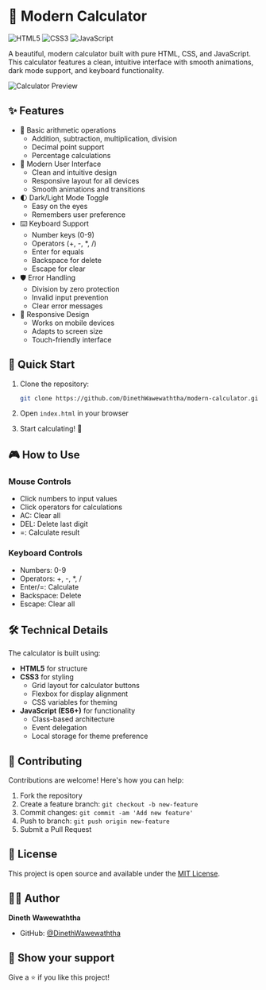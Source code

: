 # 🧮 Modern Calculator

![HTML5](https://img.shields.io/badge/html5-%23E34F26.svg?style=for-the-badge&logo=html5&logoColor=white)
![CSS3](https://img.shields.io/badge/css3-%231572B6.svg?style=for-the-badge&logo=css3&logoColor=white)
![JavaScript](https://img.shields.io/badge/javascript-%23323330.svg?style=for-the-badge&logo=javascript&logoColor=%23F7DF1E)

A beautiful, modern calculator built with pure HTML, CSS, and JavaScript. This calculator features a clean, intuitive interface with smooth animations, dark mode support, and keyboard functionality.

![Calculator Preview](preview.png)

## ✨ Features

- 🎯 Basic arithmetic operations
  - Addition, subtraction, multiplication, division
  - Decimal point support
  - Percentage calculations
- 🎨 Modern User Interface
  - Clean and intuitive design
  - Responsive layout for all devices
  - Smooth animations and transitions
- 🌓 Dark/Light Mode Toggle
  - Easy on the eyes
  - Remembers user preference
- ⌨️ Keyboard Support
  - Number keys (0-9)
  - Operators (+, -, *, /)
  - Enter for equals
  - Backspace for delete
  - Escape for clear
- 🛡️ Error Handling
  - Division by zero protection
  - Invalid input prevention
  - Clear error messages
- 📱 Responsive Design
  - Works on mobile devices
  - Adapts to screen size
  - Touch-friendly interface

## 🚀 Quick Start

1. Clone the repository:
   ```bash
   git clone https://github.com/DinethWawewaththa/modern-calculator.git
   ```

2. Open `index.html` in your browser

3. Start calculating! 🎉

## 🎮 How to Use

### Mouse Controls
- Click numbers to input values
- Click operators for calculations
- AC: Clear all
- DEL: Delete last digit
- =: Calculate result

### Keyboard Controls
- Numbers: 0-9
- Operators: +, -, *, /
- Enter/=: Calculate
- Backspace: Delete
- Escape: Clear all

## 🛠️ Technical Details

The calculator is built using:
- **HTML5** for structure
- **CSS3** for styling
  - Grid layout for calculator buttons
  - Flexbox for display alignment
  - CSS variables for theming
- **JavaScript (ES6+)** for functionality
  - Class-based architecture
  - Event delegation
  - Local storage for theme preference

## 🤝 Contributing

Contributions are welcome! Here's how you can help:

1. Fork the repository
2. Create a feature branch: `git checkout -b new-feature`
3. Commit changes: `git commit -am 'Add new feature'`
4. Push to branch: `git push origin new-feature`
5. Submit a Pull Request

## 📝 License

This project is open source and available under the [MIT License](LICENSE).

## 👨‍💻 Author

**Dineth Wawewaththa**
- GitHub: [@DinethWawewaththa](https://github.com/DinethWawewaththa)

## 🌟 Show your support

Give a ⭐️ if you like this project! 